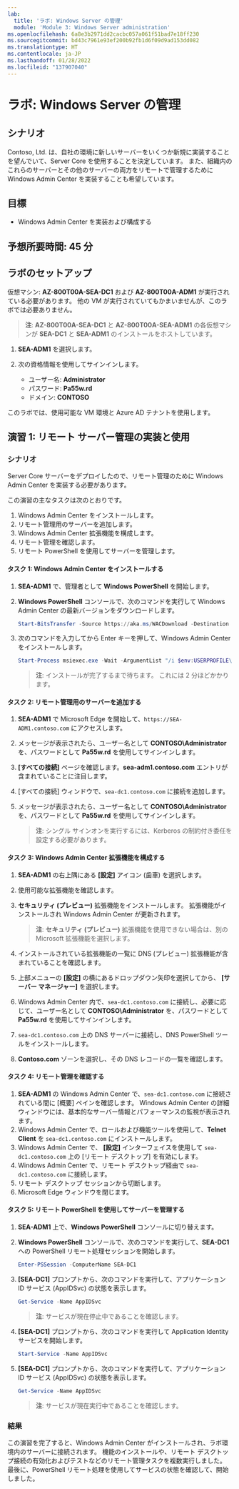 ```yaml
---
lab:
  title: 'ラボ: Windows Server の管理'
  module: 'Module 3: Windows Server administration'
ms.openlocfilehash: 6a8e3b2971dd2cacbc057a061f51bad7e18ff230
ms.sourcegitcommit: bd43c7961e93ef200b92fb1d6f09d9ad153dd082
ms.translationtype: HT
ms.contentlocale: ja-JP
ms.lasthandoff: 01/28/2022
ms.locfileid: "137907040"
---
```

# <a name="lab-managing-windows-server"></a>ラボ: Windows Server の管理

## <a name="scenario"></a>シナリオ

Contoso, Ltd. は、自社の環境に新しいサーバーをいくつか新規に実装することを望んでいて、Server Core を使用することを決定しています。 また、組織内のこれらのサーバーとその他のサーバーの両方をリモートで管理するために Windows Admin Center を実装することも希望しています。

## <a name="objectives"></a>目標

- Windows Admin Center を実装および構成する

## <a name="estimated-time-45-minutes"></a>予想所要時間: 45 分

## <a name="lab-setup"></a>ラボのセットアップ

仮想マシン: **AZ-800T00A-SEA-DC1** および **AZ-800T00A-ADM1** が実行されている必要があります。 他の VM が実行されていてもかまいませんが、このラボでは必要ありません。

> **注**: **AZ-800T00A-SEA-DC1** と **AZ-800T00A-SEA-ADM1** の各仮想マシンが **SEA-DC1** と **SEA-ADM1** のインストールをホストしています。

1. **SEA-ADM1** を選択します。
1. 次の資格情報を使用してサインインします。

   - ユーザー名: **Administrator**
   - パスワード: **Pa55w.rd**
   - ドメイン: **CONTOSO**

このラボでは、使用可能な VM 環境と Azure AD テナントを使用します。 

## <a name="exercise-1-implementing-and-using-remote-server-administration"></a>演習 1: リモート サーバー管理の実装と使用

### <a name="scenario"></a>シナリオ 

Server Core サーバーをデプロイしたので、リモート管理のために Windows Admin Center を実装する必要があります。

この演習の主なタスクは次のとおりです。

1. Windows Admin Center をインストールします。
1. リモート管理用のサーバーを追加します。
1. Windows Admin Center 拡張機能を構成します。
1. リモート管理を確認します。
1. リモート PowerShell を使用してサーバーを管理します。

#### <a name="task-1-install-windows-admin-center"></a>タスク 1: Windows Admin Center をインストールする

1. **SEA-ADM1** で、管理者として **Windows PowerShell** を開始します。
1. **Windows PowerShell** コンソールで、次のコマンドを実行して Windows Admin Center の最新バージョンをダウンロードします。
    
   ```powershell
   Start-BitsTransfer -Source https://aka.ms/WACDownload -Destination "$env:USERPROFILE\Downloads\WindowsAdminCenter.msi"
   ```
1. 次のコマンドを入力してから Enter キーを押して、Windows Admin Center をインストールします。
    
   ```powershell
   Start-Process msiexec.exe -Wait -ArgumentList "/i $env:USERPROFILE\Downloads\WindowsAdminCenter.msi /qn /L*v log.txt REGISTRY_REDIRECT_PORT_80=1 SME_PORT=443 SSL_CERTIFICATE_OPTION=generate"
   ```

   > **注**: インストールが完了するまで待ちます。 これには 2 分ほどかかります。

#### <a name="task-2-add-servers-for-remote-administration"></a>タスク 2: リモート管理用のサーバーを追加する

1. **SEA-ADM1** で Microsoft Edge を開始して、`https://SEA-ADM1.contoso.com` にアクセスします。 
1. メッセージが表示されたら、ユーザー名として **CONTOSO\\Administrator** を、パスワードとして **Pa55w.rd** を使用してサインインします。
1. **[すべての接続]** ページを確認します。**sea-adm1.contoso.com** エントリが含まれていることに注目します。 
1. [すべての接続] ウィンドウで、`sea-dc1.contoso.com` に接続を追加します。
1. メッセージが表示されたら、ユーザー名として **CONTOSO\\Administrator** を、パスワードとして **Pa55w.rd** を使用してサインインします。

   > **注**: シングル サインオンを実行するには、Kerberos の制約付き委任を設定する必要があります。

#### <a name="task-3-configure-windows-admin-center-extensions"></a>タスク 3: Windows Admin Center 拡張機能を構成する

1. **SEA-ADM1** の右上隅にある **[設定]** アイコン (歯車) を選択します。
1. 使用可能な拡張機能を確認します。
1. **セキュリティ (プレビュー)** 拡張機能をインストールします。 拡張機能がインストールされ Windows Admin Center が更新されます。

   > **注**: **セキュリティ (プレビュー)** 拡張機能を使用できない場合は、別の Microsoft 拡張機能を選択します。

1. インストールされている拡張機能の一覧に DNS (プレビュー) 拡張機能が含まれていることを確認します。
1. 上部メニューの **[設定]** の横にあるドロップダウン矢印を選択してから、 **[サーバー マネージャー]** を選択します。
1. Windows Admin Center 内で、`sea-dc1.contoso.com` に接続し、必要に応じて、ユーザー名として **CONTOSO\\Administrator** を、パスワードとして **Pa55w.rd** を使用してサインインします。
1. `sea-dc1.contoso.com` 上の DNS サーバーに接続し、DNS PowerShell ツールをインストールします。
1. **Contoso.com** ゾーンを選択し、その DNS レコードの一覧を確認します。

#### <a name="task-4-verify-remote-administration"></a>タスク 4: リモート管理を確認する

1. **SEA-ADM1** の Windows Admin Center で、`sea-dc1.contoso.com` に接続されている間に [概要] ペインを確認します。 Windows Admin Center の詳細ウィンドウには、基本的なサーバー情報とパフォーマンスの監視が表示されます。
1. Windows Admin Center で、ロールおよび機能ツールを使用して、**Telnet Client** を `sea-dc1.contoso.com` にインストールします。 
1. Windows Admin Center で、 **[設定]** インターフェイスを使用して `sea-dc1.contoso.com` 上の [リモート デスクトップ] を有効にします。
1. Windows Admin Center で、リモート デスクトップ経由で `sea-dc1.contoso.com` に接続します。
1. リモート デスクトップ セッションから切断します。 
1. Microsoft Edge ウィンドウを閉じます。

#### <a name="task-5-administer-servers-with-remote-powershell"></a>タスク 5: リモート PowerShell を使用してサーバーを管理する

1. **SEA-ADM1** 上で、**Windows PowerShell** コンソールに切り替えます。
1. **Windows PowerShell** コンソールで、次のコマンドを実行して、**SEA-DC1** への PowerShell リモート処理セッションを開始します。

   ```powershell
   Enter-PSSession -ComputerName SEA-DC1
   ```
1. **[SEA-DC1]** プロンプトから、次のコマンドを実行して、アプリケーション ID サービス (AppIDSvc) の状態を表示します。

   ```powershell
   Get-Service -Name AppIDSvc
   ```

   > **注**: サービスが現在停止中であることを確認します。

1. **[SEA-DC1]** プロンプトから、次のコマンドを実行して Application Identity サービスを開始します。

   ```powershell
   Start-Service -Name AppIDSvc
   ```
1. **[SEA-DC1]** プロンプトから、次のコマンドを実行して、アプリケーション ID サービス (AppIDSvc) の状態を表示します。

   ```powershell
   Get-Service -Name AppIDSvc
   ```

   > **注**: サービスが現在実行中であることを確認します。

### <a name="results"></a>結果

この演習を完了すると、Windows Admin Center がインストールされ、ラボ環境内のサーバーに接続されます。 機能のインストールや、リモート デスクトップ接続の有効化およびテストなどのリモート管理タスクを複数実行しました。 最後に、PowerShell リモート処理を使用してサービスの状態を確認して、開始しました。
